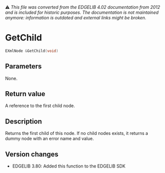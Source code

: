 :warning: _This file was converted from the EDGELIB 4.02 documentation from 2012 and is included for historic purposes. The documentation is not maintained anymore: information is outdated and external links might be broken._

# GetChild


```c++
EXmlNode &GetChild(void)
```

## Parameters
None.

## Return value
A reference to the first child node.

## Description
Returns the first child of this node. If no child nodes exists, it returns a dummy node with an error name and value.

## Version changes
- EDGELIB 3.80: Added this function to the EDGELIB SDK

